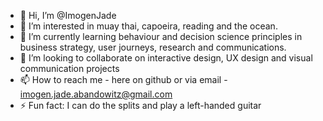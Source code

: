 - 👋 Hi, I’m @ImogenJade
- 👀 I’m interested in muay thai, capoeira, reading and the ocean. 
- 🌱 I’m currently learning behaviour and decision science principles in business strategy, user journeys, research and communications. 
- 💞️ I’m looking to collaborate on interactive design, UX design and visual communication projects 
- 📫 How to reach me - here on github or via email - imogen.jade.abandowitz@gmail.com
- ⚡ Fun fact: I can do the splits and play a left-handed guitar 

<!---
ImogenJade/ImogenJade is a ✨ special ✨ repository because its `README.md` (this file) appears on your GitHub profile.
You can click the Preview link to take a look at your changes.
--->
